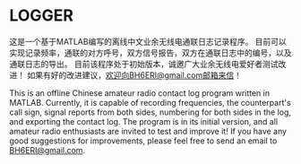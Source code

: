 # LOGGER
这是一个基于MATLAB编写的离线中文业余无线电通联日志记录程序。
目前可以实现记录频率，通联的对方呼号，双方信号报告，双方在通联日志中的编号，以及通联日志的导出。
目前该程序处于初始版本，诚邀广大业余无线电爱好者测试改进！
如果有好的改进建议，欢迎向BH6ERI@gmail.com邮箱来信！

This is an offline Chinese amateur radio contact log program written in MATLAB.
Currently, it is capable of recording frequencies, the counterpart's call sign, signal reports from both sides, numbering for both sides in the log, and exporting the contact log. 
The program is in its initial version, and all amateur radio enthusiasts are invited to test and improve it! 
If you have any good suggestions for improvements, please feel free to send an email to BH6ERI@gmail.com.
